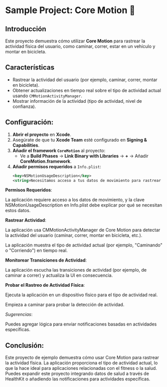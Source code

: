 
# Sample Project: Core Motion 🏃

## Introducción
Este proyecto demuestra cómo utilizar **Core Motion** para rastrear la actividad física del usuario, como caminar, correr, estar en un vehículo y montar en bicicleta.

## Características
- Rastrear la actividad del usuario (por ejemplo, caminar, correr, montar en bicicleta).
- Obtener actualizaciones en tiempo real sobre el tipo de actividad actual usando `CMMotionActivityManager`.
- Mostrar información de la actividad (tipo de actividad, nivel de confianza).

## Configuración:
1. **Abrir el proyecto** en **Xcode**.
2. Asegúrate de que tu **Xcode Team** esté configurado en **Signing & Capabilities**.
3. **Añadir el framework `CoreMotion`** al proyecto:
   - Ve a **Build Phases** → **Link Binary with Libraries** → **+** → Añadir **CoreMotion.framework**.
4. **Añadir permisos requeridos** a `Info.plist`:
   ```xml
   <key>NSMotionUsageDescription</key>
   <string>Necesitamos acceso a tus datos de movimiento para rastrear tu actividad física, como caminar y correr, para fines de fitness.</string>

**Permisos Requeridos**:

La aplicación requiere acceso a los datos de movimiento, y la clave NSMotionUsageDescription en Info.plist debe explicar por qué se necesitan estos datos.

**Rastrear Actividad**:

La aplicación usa CMMotionActivityManager de Core Motion para detectar la actividad del usuario (caminar, correr, montar en bicicleta, etc.).

La aplicación muestra el tipo de actividad actual (por ejemplo, "Caminando" o "Corriendo") en tiempo real.

**Monitorear Transiciones de Actividad**:

La aplicación escucha las transiciones de actividad (por ejemplo, de caminar a correr) y actualiza la UI en consecuencia.

**Probar el Rastreo de Actividad Física**:

Ejecuta la aplicación en un dispositivo físico para el tipo de actividad real.

Empieza a caminar para probar la detección de actividad.

*Sugerencias*:

Puedes agregar lógica para enviar notificaciones basadas en actividades específicas.

## Conclusión:
Este proyecto de ejemplo demuestra cómo usar Core Motion para rastrear la actividad física. La aplicación proporciona el tipo de actividad actual, lo que la hace ideal para aplicaciones relacionadas con el fitness o la salud. Puedes expandir este proyecto integrando datos de salud a través de HealthKit o añadiendo las notificaciones para actividades específicas.

